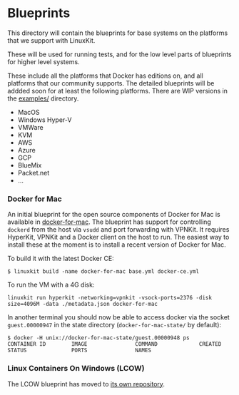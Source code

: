 # Blueprints

This directory will contain the blueprints for base systems on the platforms that we support with LinuxKit.

These will be used for running tests, and for the low level parts of blueprints for higher level systems.

These include all the platforms that Docker has editions on, and all platforms that our community supports.
The detailed blueprints will be addded soon for at least the following platforms. There are WIP versions in
the [examples/](../examples/) directory.

- MacOS
- Windows Hyper-V
- VMWare
- KVM
- AWS
- Azure
- GCP
- BlueMix
- Packet.net
- ...


### Docker for Mac

An initial blueprint for the open source components of Docker for Mac is available in [docker-for-mac](docker-for-mac). The blueprint has support for controlling `dockerd` from the host via `vsudd` and port forwarding with VPNKit. It requires HyperKit, VPNKit and a Docker client on the host to run. The easiest way to install these at the moment is to install a recent version of Docker for Mac.

To build it with the latest Docker CE:

```
$ linuxkit build -name docker-for-mac base.yml docker-ce.yml
```

To run the VM with a 4G disk:

```
linuxkit run hyperkit -networking=vpnkit -vsock-ports=2376 -disk size=4096M -data ./metadata.json docker-for-mac
```

In another terminal you should now be able to access docker via the socket `guest.00000947` in the state directory (`docker-for-mac-state/` by default):

```
$ docker -H unix://docker-for-mac-state/guest.00000948 ps
CONTAINER ID        IMAGE               COMMAND             CREATED             STATUS              PORTS               NAMES
```

### Linux Containers On Windows (LCOW)

The LCOW blueprint has moved to [its own
repository](https://github.com/linuxkit/lcow).
